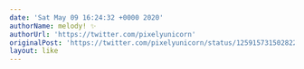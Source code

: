 ```yaml
---
date: 'Sat May 09 16:24:32 +0000 2020'
authorName: melody! ✨
authorUrl: 'https://twitter.com/pixelyunicorn'
originalPost: 'https://twitter.com/pixelyunicorn/status/1259157315028221955'
layout: like
---
```

